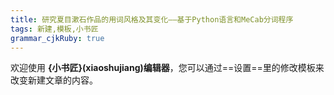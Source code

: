 ```yaml
---
title: 研究夏目漱石作品的用词风格及其变化——基于Python语言和MeCab分词程序
tags: 新建,模板,小书匠
grammar_cjkRuby: true
---
```



欢迎使用 **{小书匠}(xiaoshujiang)编辑器**，您可以通过==设置==里的修改模板来改变新建文章的内容。